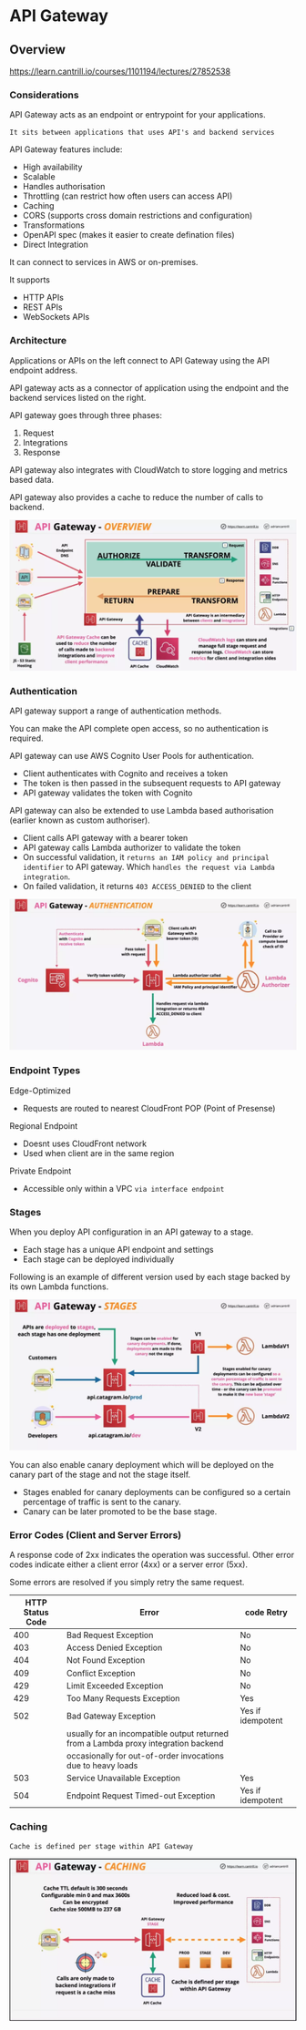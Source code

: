 # API Gateway

## Overview

https://learn.cantrill.io/courses/1101194/lectures/27852538

### Considerations

API Gateway acts as an endpoint or entrypoint for your applications.

    It sits between applications that uses API's and backend services

API Gateway features include:

- High availability
- Scalable
- Handles authorisation
- Throttling (can restrict how often users can access API)
- Caching
- CORS (supports cross domain restrictions and configuration)
- Transformations
- OpenAPI spec (makes it easier to create defination files)
- Direct Integration

It can connect to services in AWS or on-premises.

It supports

- HTTP APIs
- REST APIs
- WebSockets APIs

### Architecture

Applications or APIs on the left connect to API Gateway using the API endpoint address.

API gateway acts as a connector of application using the endpoint and the backend services listed on the right.

API gateway goes through three phases:

1. Request
2. Integrations
3. Response

API gateway also integrates with CloudWatch to store logging and metrics based data.

API gateway also provides a cache to reduce the number of calls to backend.

![img](./ss/api-gateway-overview.webp)

### Authentication

API gateway support a range of authentication methods.

You can make the API complete open access, so no authentication is required.

API gateway can use AWS Cognito User Pools for authentication.

- Client authenticates with Cognito and receives a token
- The token is then passed in the subsequent requests to API gateway
- API gateway validates the token with Cognito

API gateway can also be extended to use Lambda based authorisation (earlier known as custom authoriser).

- Client calls API gateway with a bearer token
- API gateway calls Lambda authorizer to validate the token
- On successful validation, it `returns an IAM policy and principal identifier` to API gateway. Which `handles the request via Lambda integration`.
- On failed validation, it returns `403 ACCESS_DENIED` to the client

![img](./ss/api-gateway-authentication.webp)

### Endpoint Types

Edge-Optimized

- Requests are routed to nearest CloudFront POP (Point of Presense)

Regional Endpoint

- Doesnt uses CloudFront network
- Used when client are in the same region

Private Endpoint

- Accessible only within a VPC `via interface endpoint`

### Stages

When you deploy API configuration in an API gateway to a stage.

- Each stage has a unique API endpoint and settings
- Each stage can be deployed individually

Following is an example of different version used by each stage backed by its own Lambda functions.

![img](./ss/api-gateway-stages.webp)

You can also enable canary deployment which will be deployed on the canary part of the stage and not the stage itself.

- Stages enabled for canary deployments can be configured so a certain percentage of traffic is sent to the canary.
- Canary can be later promoted to be the base stage.

### Error Codes (Client and Server Errors)

A response code of 2xx indicates the operation was successful. Other error codes indicate either a client error (4xx) or a server error (5xx).

Some errors are resolved if you simply retry the same request.

| HTTP Status Code | Error                                                                               | code Retry        |
| ---------------- | ----------------------------------------------------------------------------------- | ----------------- |
| 400              | Bad Request Exception                                                               | No                |
| 403              | Access Denied Exception                                                             | No                |
| 404              | Not Found Exception                                                                 | No                |
| 409              | Conflict Exception                                                                  | No                |
| 429              | Limit Exceeded Exception                                                            | No                |
| 429              | Too Many Requests Exception                                                         | Yes               |
| 502              | Bad Gateway Exception                                                               | Yes if idempotent |
|                  | usually for an incompatible output returned from a Lambda proxy integration backend |                   |
|                  | occasionally for out-of-order invocations due to heavy loads                        |                   |
| 503              | Service Unavailable Exception                                                       | Yes               |
| 504              | Endpoint Request Timed-out Exception                                                | Yes if idempotent |

### Caching

    Cache is defined per stage within API Gateway

![img](./ss/api-gateway-cache.webp)
